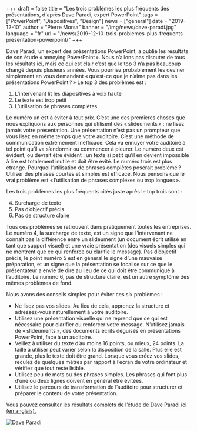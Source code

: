 +++
draft = false
title = "Les trois problèmes les plus fréquents des présentations, d'après Dave Paradi, expert PowerPoint"
tags = ["PowerPoint", "Diapositives", "Design"]
news = ["general"]
date = "2019-12-10"
author = "Pierre Morsa"
banner = "/img/news/dave-paradi.jpg"
language = "fr"
url = "/news/2019-12-10-trois-problemes-plus-frequents-presentation-powerpoint/"
+++

Dave Paradi, un expert des présentations PowerPoint, a publié les résultats de son étude « annoying PowerPoint ». Nous n’allons pas discuter de tous les résultats ici, mais ce qui est clair c’est que le top 3 n’a pas beaucoup changé depuis plusieurs années. Vous pourriez probablement les deviner simplement en vous demandant « qu’est-ce que je n’aime pas dans les présentations PowerPoint ? » Le top 3 des problèmes est :

1. L’intervenant lit les diapositives à voix haute
2. Le texte est trop petit
3. L’utilisation de phrases complètes

Le numéro un est à éviter à tout prix. C’est une des premières choses que nous expliquons aux personnes qui utilisent des « slideuments » : ne lisez jamais votre présentation. Une présentation n’est pas un prompteur que vous lisez en même temps que votre auditoire. C’est une méthode de communication extrêmement inefficace. Cela va ennuyer votre auditoire à tel point qu’il va s’endormir ou commencer à pleurer. Le numéro deux est évident, ou devrait être évident : un texte si petit qu’il en devient impossible à lire est totalement inutile et doit être évité. Le numéro trois est plus étrange. Pourquoi l’utilisation de phrases complètes poserait problème ? Utiliser des phrases courtes et simples est efficace. Nous pensons que le vrai problème est « l’utilisation de phrases complexes ou trop longues ».

Les trois problèmes les plus fréquents cités juste après le top trois sont :

4. Surcharge de texte
5. Pas d’objectif précis
6. Pas de structure claire

Tous ces problèmes se retrouvent dans pratiquement toutes les entreprises. Le numéro 4, la surcharge de texte, est un signe que l’intervenant ne connaît pas la différence entre un slideument (un document écrit utilisé en tant que support visuel) et une vraie présentation (des visuels simples qui ne montrent que ce qui renforce ou clarifie le message). Pas d’objectif précis, le point numéro 5 est en général le signe d’une mauvaise préparation, et un signe que la présentation se focalise sur ce que le présentateur a envie de dire au lieu de ce qui doit être communiqué à l’auditoire. Le numéro 6, pas de structure claire, est un autre symptôme des mêmes problèmes de fond.

Nous avons des conseils simples pour éviter ces six problèmes :

- Ne lisez pas vos slides. Au lieu de cela, apprenez la structure et adressez-vous naturellement à votre auditoire.
- Utilisez une présentation visuelle qui ne reprend que ce qui est nécessaire pour clarifier ou renforcer votre message. N’utilisez jamais de « slideuments », des documents écrits déguisés en présentations PowerPoint, face à un auditoire.
- Veillez à utiliser du texte d’au moins 16 points, ou mieux, 24 points. La taille à utiliser peut varier selon la disposition de la salle. Plus elle est grande, plus le texte doit être grand. Lorsque vous créez vos slides, reculez de quelques mètres par rapport à l’écran de votre ordinateur et vérifiez que tout reste lisible.
- Utilisez peu de mots ou des phrases simples. Les phrases qui font plus d’une ou deux lignes doivent en général être évitées.
- Utilisez le parcours de transformation de l’auditoire pour structurer et préparer le contenu de votre présentation.

[Vous pouvez consulter les résultats complets de l’étude de Dave Paradi ici (en anglais).](https://www.thinkoutsidetheslide.com/free-resources/latest-annoying-powerpoint-survey-results/?utm_source=blog&utm_medium=geetesh&utm_campaign=indezine)

![Dave Paradi](/img/news/dave-paradi.jpg)